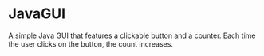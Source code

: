 # JavaGUI

A simple Java GUI that features a clickable button and a counter. Each time the user clicks on the button, the count increases.
